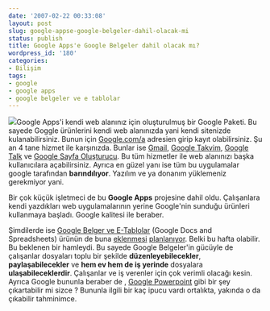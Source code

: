 ```yaml
---
date: '2007-02-22 00:33:08'
layout: post
slug: google-appse-google-belgeler-dahil-olacak-mi
status: publish
title: Google Apps'e Google Belgeler dahil olacak mı?
wordpress_id: '180'
categories:
- Bilişim
tags:
- google
- google apps
- google belgeler ve e tablolar
---
```


![](http://blog.arsln.org/image/googleapps.jpg)Google Apps'i kendi web alanınız için oluşturulmuş bir Google Paketi. Bu sayede Goggle ürünlerini kendi web alanınızda yani kendi sitenizde kulanabilirsiniz. Bunun için [Google.com/a](http://www.google.com/a/?hl=tr) adresien girip kayıt olabilirsiniz. Şu an 4 tane hizmet ile karşınızda. Bunlar ise [Gmail](http://mail.google.com), [Google Takvim](http://www.google.com/calendar), [Google Talk](http://www.google.com/talk/) ve [Google Sayfa Oluşturucu](http://pages.google.com/). Bu tüm hizmetler ile web alanınızı başka kullanıcılara açabilirsiniz. Ayrıca en güzel yanı ise tüm bu uygulamalar google tarafından **barındılıyor**. Yazılım ve ya donanım yüklemeniz gerekmiyor yani.

Bir çok küçük işletmeci de bu **Google Apps** projesine dahil oldu. Çalışanlara kendi yazdıkları web uygulamalarının yerine Google'nin sunduğu ürünleri kullanmaya başladı. Google kalitesi ile beraber.

Şimdilerde ise [Google Belger ve E-Tablolar](http://blog.arsln.org/google-docs-artik-turkce-google-belgeler-ve-e-tablolar/) (Google Docs and Spreadsheets) ürünün de buna [eklenmesi](http://googlesystem.blogspot.com/2007/02/google-apps-for-your-domain-ready-for.html) [planlanıyor](http://smallbusiness.itworld.com/4397/070219googleapps/page_1.html). Belki bu hafta olabilir. Bu beklenen bir hamleydi. Bu sayede Google Belgeler'in gücüyle de çalışanlar dosyaları toplu bir şekilde **düzenleyebilecekler**, **paylaşabilecekler** ve **hem ev hem de iş yerinde** dosyalara **ulaşabileceklerdir**. Çalışanlar ve iş verenler için çok verimli olacağı kesin. Ayrıca Google bununla beraber de , [Google Powerpoint](http://googlesystem.blogspot.com/2007/02/google-presently.html) gibi bir şey çıkartabilir mi sizce ? Bununla ilgili bir kaç ipucu vardı ortalıkta, yakında o da çıkabilir tahminimce.




